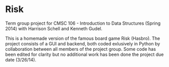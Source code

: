 # Risk
Term group project for CMSC 106 - Introduction to Data Structures (Spring 2014) with Harrison Schell and Kenneth Gudel.

This is a homemade version of the famous board game Risk (Hasbro). The project consists of a GUI and backend, both coded exlusively in Python by collaboration between all members of the project group. Some code has been edited for clarity but no additional work has been done the project due date (3/26/14).
